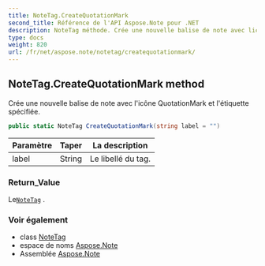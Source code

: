 ```yaml
---
title: NoteTag.CreateQuotationMark
second_title: Référence de l'API Aspose.Note pour .NET
description: NoteTag méthode. Crée une nouvelle balise de note avec licône QuotationMark et létiquette spécifiée.
type: docs
weight: 820
url: /fr/net/aspose.note/notetag/createquotationmark/
---
```

## NoteTag.CreateQuotationMark method

Crée une nouvelle balise de note avec l'icône QuotationMark et l'étiquette spécifiée.

```csharp
public static NoteTag CreateQuotationMark(string label = "")
```

| Paramètre | Taper | La description |
| --- | --- | --- |
| label | String | Le libellé du tag. |

### Return_Value

Le[`NoteTag`](../) .

### Voir également

* class [NoteTag](../)
* espace de noms [Aspose.Note](../../notetag/)
* Assemblée [Aspose.Note](../../../)



